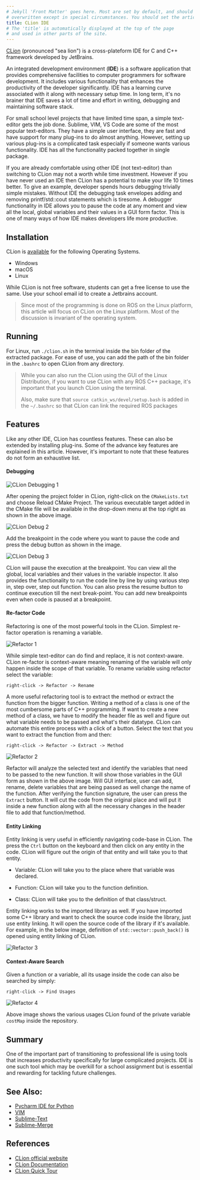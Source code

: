 ```yaml
---
# Jekyll 'Front Matter' goes here. Most are set by default, and should NOT be
# overwritten except in special circumstances. You should set the article's title:
title: CLion IDE
# The 'title' is automatically displayed at the top of the page
# and used in other parts of the site.
---
```


[CLion](https://www.jetbrains.com/clion/) (pronounced "sea lion") is a cross-plateform IDE for C and C++ framework developed by JetBrains.

An integrated development environment (**IDE**) is a software application that provides comprehensive facilities to computer programmers for software development. It includes various functionality that enhances the productivity of the developer significantly. IDE has a learning curve associated with it along with necessary setup time. In long term, it's no brainer that IDE saves a lot of time and effort in writing, debugging and maintaining software stack. 

For small school level projects that have limited time span, a simple text-editor gets the job done. Sublime, VIM, VS Code are some of the most popular text-editors. They have a simple user interface, they are fast and have support for many plug-ins to do almost anything. However, setting up various plug-ins is a complicated task especially if someone wants various functionality. IDE has all the functionality packed together in single package.

If you are already comfortable using other IDE (not text-editor) than switching to CLion may not a worth while time investment. However if you have never used an IDE then CLion has a potential to make your life 10 times better. To give an example, developer spends hours debugging trivially simple mistakes. Without IDE the debugging task envelopes adding and removing printf/std::cout statements which is tiresome. A debugger functionality in IDE allows you to pause the code at any moment and view all the local, global variables and their values in a GUI form factor. This is one of many ways of how IDE makes developers life more productive.

## Installation

CLion is [available](https://www.jetbrains.com/clion/download/#section=linux) for the following Operating Systems.

- Windows
- macOS
- Linux

While CLion is not free software, students can get a free license to use the same. Use your school email id to create a Jetbrains account.

> Since most of the programming is done on ROS on the Linux platform, this article will focus on CLion on the Linux platform. Most of the discussion is invariant of the operating system.

## Running

For Linux, run `./clion.sh` in the terminal inside the bin folder of the extracted package. For ease of use, you can add the path of the bin folder in the `.bashrc` to open CLion from any directory.

> While you can also run the CLion using the GUI of the Linux Distribution, if you want to use CLion with any ROS C++ package, it's important that you launch CLion using the terminal. 
> 
> Also, make sure that  `source catkin_ws/devel/setup.bash` is added in the `~/.bashrc` so that CLion can link the required ROS packages

## Features

Like any other IDE, CLion has countless features. These can also be extended by installing plug-ins. Some of the advance key features are explained in this article. However, it's important to note that these features do not form an exhaustive list.

#### Debugging

![CLion Debugging 1](assets/debug1.jpeg)

After opening the project folder in CLion, right-click on the `CMakeLists.txt` and choose Reload CMake Project. The various executable target added in the CMake file will be available in the drop-down menu at the top right as shown in the above image.

![CLion Debug 2](assets/debug2.jpeg)

Add the breakpoint in the code where you want to pause the code and press the debug button as shown in the image.

![CLion Debug 3](assets/debug3.jpeg)

CLion will pause the execution at the breakpoint. You can view all the global, local variables and their values in the variable inspector. It also provides the functionality to run the code line by line by using various step in, step over, step out function. You can also press the resume button to continue execution till the next break-point. You can add new breakpoints even when code is paused at a breakpoint.

#### Re-factor Code

Refactoring is one of the most powerful tools in the CLion. Simplest re-factor operation is renaming a variable.

![Refactor 1](assets/refactor1.png)

While simple text-editor can do find and replace, it is not context-aware. CLion re-factor is context-aware meaning renaming of the variable will only happen inside the scope of that variable. To rename variable using refactor select the variable:

`right-click -> Refactor -> Rename`


A more useful refactoring tool is to extract the method or extract the function from the bigger function. Writing a method of a class is one of the most cumbersome parts of C++ programming. If want to create a new method of a class, we have to modify the header file as well and figure out what variable needs to be passed and what's their datatype. CLion can automate this entire process with a click of a button. Select the text that you want to extract the function from and then:

`right-click -> Refactor -> Extract -> Method`

![Refactor 2](assets/refactor2.jpeg)

Refactor will analyze the selected text and identify the variables that need to be passed to the new function. It will show those variables in the GUI form as shown in the above image. Will GUI interface, user can add, rename, delete variables that are being passed as well change the name of the function. After verifying the function signature, the user can press the `Extract` button. It will cut the code from the original place and will put it inside a new function along with all the necessary changes in the header file to add that function/method.

#### Entity Linking

Entity linking is very useful in efficiently navigating code-base in CLion. The press the `Ctrl` button on the keyboard and then click on any entity in the code. CLion will figure out the origin of that entity and will take you to that entity. 

- Variable: CLion will take you to the place where that variable was declared. 

- Function: CLion will take you to the  function definition.

- Class: CLion will take you to the definition of that class/struct.

Entity linking works to the imported library as well. If you have imported some C++ library and want to check the source code inside the library, just use entity linking. It will open the source code of the library if it's available. For example, in the below image, definition of `std::vector::push_back()` is opened using entity linking of CLion.

![Refactor 3](assets/refactor3.png)

#### Context-Aware Search

Given a function or a variable, all its usage inside the code can also be searched by simply:

 `right-click -> Find Usages`

![Refactor 4](assets/refactor4.png)

Above image shows the various usages CLion found of the private variable `costMap` inside the repository.

## Summary

One of the important part of transitioning to professional life is using tools that increases productivity specifically for large complicated projects. IDE is one such tool which may be overkill for a school assignment but is essential and rewarding for tackling future challenges. 

## See Also:

- [Pycharm IDE for Python](https://www.jetbrains.com/pycharm/)
- [VIM](http://roboticsknowledgebase.com/wiki/tools/vim/)
- [Sublime-Text](https://www.sublimetext.com/)
- [Sublime-Merge](https://www.sublimemerge.com/)

## References

- [CLion official website](https://www.jetbrains.com/clion/)
- [CLion Documentation](https://www.jetbrains.com/help/clion/clion-quick-start-guide.html)
- [CLion Quick Tour](https://www.youtube.com/watch?v=Srnw1dI1iAA)
